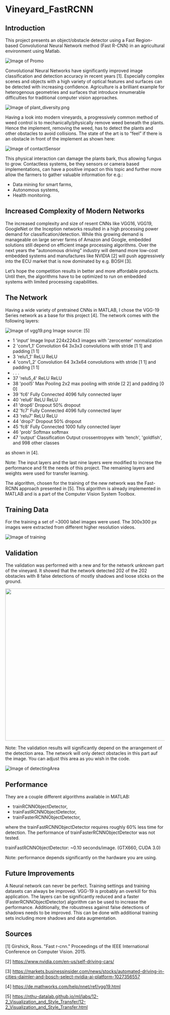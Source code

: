 # Vineyard_FastRCNN

## Introduction

This project presents an object/obstacle detector using a Fast Region-based Convolutional Neural Network method (Fast R-CNN) in an agricultural environment using Matlab. 

![Image of Promo](/media/Promo.PNG)

Convolutional Neural Networks have significantly improved image classification and detection accuracy in recent years [1]. Especially complex scenes and objects with a high variety of optical features and surfaces can be detected with increasing confidence.  Agriculture is a brilliant example for heterogenous geometries and surfaces that introduce innumerable difficulties for traditional computer vision approaches.

![Image of plant_diversity.png](/media/plant_Diversity.PNG)

Having a look into modern vineyards, a progressively common method of weed control is to mechanically/physically remove weed beneath the plants. Hence the implement, removing the weed, has to detect the plants and other obstacles to avoid collisions. The state of the art is to “feel” if there is an obstacle in front of the implement as shown here:

![Image of contactSensor](/media/contactSensor.png)

This physical interaction can damage the plants bark, thus allowing fungus to grow. Contactless systems, be they sensors or camera based implementations, can have a positive impact on this topic and further more allow the farmers to gather valuable information for e.g.:

* Data mining for smart farms,
* Autonomous systems,
* Health monitoring.

## Increased Complexity of Modern Networks

The increased complexity and size of resent CNNs like VGG16, VGG19, GoogleNet or the Inception networks resulted in a high processing power demand for classification/detection. While this growing demand is manageable on large server farms of Amazon and Google, embedded solutions still depend on efficient image processing algorithms. Over the next years the “autonomous driving” industry will demand more low-cost embedded systems and manufactures like NVIDIA [2] will push aggressively into the ECU market that is now dominated by e.g. BOSH [3]. 

Let’s hope the competition results in better and more affordable products.  Until then, the algorithms have to be optimized to run on embedded systems with limited processing capabilities.

## The Network

Having a wide variety of pretrained CNNs in MATLAB, I chose the VGG-19 Series network as a base for this project [4]. The network comes with the following layers:

![Image of vgg19.png](/media/vgg19.PNG)
Image source: [5]

* 1   'input'     Image Input             224x224x3 images with 'zerocenter' normalization
* 2   'conv1_1'   Convolution             64 3x3x3 convolutions with stride [1  1] and padding [1  1]
* 3   'relu1_1'   ReLU                    ReLU
* 4   'conv1_2'   Convolution             64 3x3x64 convolutions with stride [1  1] and padding [1  1]
* . . .
* 37   'relu5_4'   ReLU                    ReLU
* 38   'pool5'     Max Pooling             2x2 max pooling with stride [2  2] and padding [0  0]
* 39   'fc6'       Fully Connected         4096 fully connected layer
* 40   'relu6'     ReLU                    ReLU
* 41   'drop6'     Dropout                 50% dropout
* 42   'fc7'       Fully Connected         4096 fully connected layer
* 43   'relu7'     ReLU                    ReLU
* 44   'drop7'     Dropout                 50% dropout
* 45   'fc8'       Fully Connected         1000 fully connected layer
* 46   'prob'      Softmax                 softmax
* 47   'output'    Classification Output   crossentropyex with 'tench', 'goldfish', and 998 other classes 

as shown in [4].

Note: The input layers and the last nine layers were modified to increse the performance and fit the needs of this project. The remaining layers and weights were used for transfer learning.

The algorithm, chosen for the training of the new network was the Fast-RCNN approach presented in [5]. This algorithm is already implemented in MATLAB and is a part of the Computer Vision System Toolbox. 

## Training Data

For the training a set of ~3000 label images were used. The 300x300 px images were extracted from different higher resolution videos.

![Image of training](/media/training.PNG) 

## Validation

The validation was performed with a new and for the network unknown part of the vineyard. It showed that the network detected 202 of the 202 obstacles with 8 false detections of mostly shadows and loose sticks on the ground.

<img src="/media/demoGif.gif" width="640" height="480">

Note: The validation results will significantly depend on the arrangement of the detection area. The network will only detect obstacles in this part auf the image. You can adjust this area as you wish in the code.

![Image of detectingArea](/media/detectingArea.PNG) 

## Performance

They are a couple different algorithms available in MATLAB:
* trainRCNNObjectDetector,
* trainFastRCNNObjectDetector,
* trainFasterRCNNObjectDetector,

where the trainFastRCNNObjectDetector requires roughly 60% less time for detection. The performance of trainFasterRCNNObjectDetector was not tested.

trainFastRCNNObjectDetector: ~0.10 seconds/image. (GTX660, CUDA 3.0)

Note: performance depends significantly on the hardware you are using.

## Future Improvements
A Neural network can never be perfect. Training settings and training datasets can always be improved. VGG-19 is probably an overkill for this application. The layers can be significantly reduced and a faster (FasterRCNNObjectDetector) algorithm can be used to increase the performance. Additionally, the robustness against false detections of shadows needs to be improved. This can be done with additional training sets including more shadows and data augmentation.

## Sources
[1] Girshick, Ross. "Fast r-cnn." Proceedings of the IEEE International Conference on Computer Vision. 2015.

[2] https://www.nvidia.com/en-us/self-driving-cars/

[3] https://markets.businessinsider.com/news/stocks/automated-driving-in-cities-daimler-and-bosch-select-nvidia-ai-platform-1027356557

[4] https://de.mathworks.com/help/nnet/ref/vgg19.html

[5] https://nthu-datalab.github.io/ml/labs/12-2_Visualization_and_Style_Transfer/12-2_Visualization_and_Style_Transfer.html
